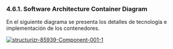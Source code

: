 ﻿### 4.6.1. Software Architecture Container Diagram

En el siguiente diagrama se presenta los detalles de tecnología e implementación de los contenedores.  

<a href="https://ibb.co/nMV5tK2"><img src="https://i.ibb.co/XxdvMGB/structurizr-85939-Component-001-1.png" alt="structurizr-85939-Component-001-1" border="0"></a>
